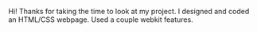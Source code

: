 Hi!
Thanks for taking the time to look at my project. I designed and coded an HTML/CSS webpage. Used a couple webkit features.
